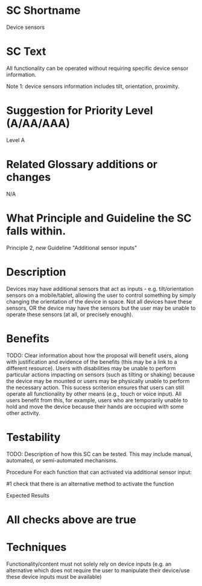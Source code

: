# SC Shortname

Device sensors

# SC Text

All functionality can be operated without requiring specific device sensor information.

Note 1: device sensors information includes tilt, orientation, proximity.

# Suggestion for Priority Level (A/AA/AAA)

Level A

# Related Glossary additions or changes

N/A

# What Principle and Guideline the SC falls within.

Principle 2, *new* Guideline "Additional sensor inputs"

# Description

Devices may have additional sensors that act as inputs - e.g. tilt/orientation sensors on a mobile/tablet, allowing the user to control something by simply changing the orientation of the device in space. Not all devices have these sensors, OR the device may have the sensors but the user may be unable to operate these sensors (at all, or precisely enough).

# Benefits

TODO: Clear information about how the proposal will benefit users, along with justification and evidence of the benefits (this may be a link to a different resource).
Users with disabilities may be unable to perform particular actions impacting on sensors (such as tilting or shaking) because the device may be mounted or users may be physically unable to perform the necessary action. This sucess scriterion ensures that users can still operate all functionality by other means (e.g., touch or voice input). All users benefit from this, for example, users who are temporarily unable to hold and move the device because their hands are occupied with some other activity.

# Testability

TODO: Description of how this SC can be tested. This may include manual, automated, or semi-automated mechanisms.

Procedure
For each function that can activated via additional sensor input:

#1 check that there is an alternative method to activate the function

Expected Results
# All checks above are true

# Techniques

Functionality/content must not solely rely on device inputs (e.g. an alternative which does not require the user to manipulate their device/use these device inputs must be available)

